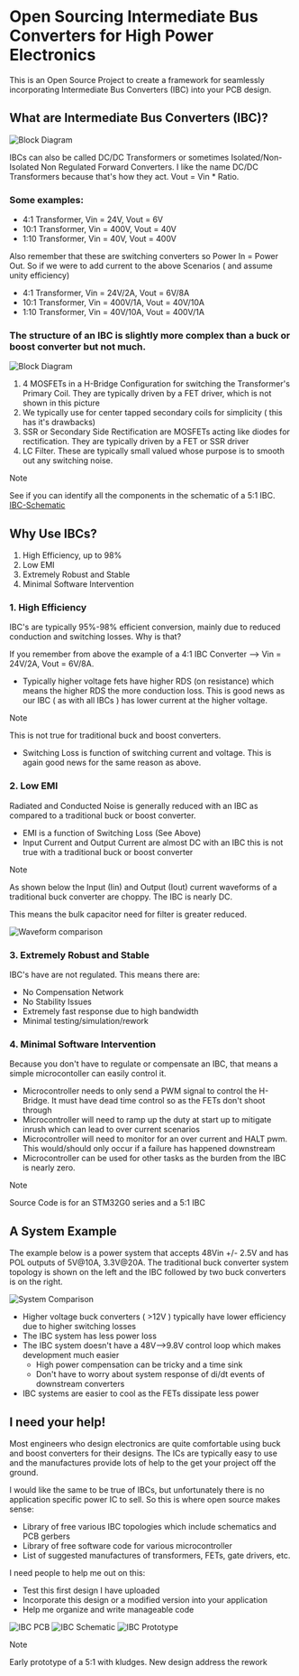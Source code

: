 # Open Sourcing Intermediate Bus Converters for High Power Electronics

This is an Open Source Project to create a framework for seamlessly incorporating Intermediate Bus Converters (IBC) into your PCB design. 

## What are Intermediate Bus Converters (IBC)?
![Block Diagram](/assets/IBC-Overview.png)

IBCs can also be called DC/DC Transformers or sometimes Isolated/Non-Isolated Non Regulated Forward Converters. I like the name DC/DC Transformers because that's how they act. Vout  = Vin * Ratio.

### Some examples:
- 4:1 Transformer, Vin = 24V, Vout = 6V
- 10:1 Transformer, Vin = 400V, Vout = 40V
- 1:10 Transformer, Vin = 40V, Vout = 400V

Also remember that these are switching converters so Power In = Power Out. So if we were to add current to the above Scenarios ( and assume unity efficiency) 
- 4:1 Transformer, Vin = 24V/2A, Vout = 6V/8A
- 10:1 Transformer, Vin = 400V/1A, Vout = 40V/10A
- 1:10 Transformer, Vin = 40V/10A, Vout = 400V/1A

### The structure of an IBC is slightly more complex than a buck or boost converter but not much.
![Block Diagram](/assets/IBC-Structure.png)

1. 4 MOSFETs in a H-Bridge Configuration for switching the Transformer's Primary Coil. They are typically driven by a FET driver, which is not shown in this picture
2. We typically use for center tapped secondary coils for simplicity ( this has it's drawbacks)
3. SSR or Secondary Side Rectification are MOSFETs acting like diodes for rectification. They are typically driven by a FET or SSR driver
4. LC Filter. These are typically small valued whose purpose is to smooth out any switching noise.

>[!NOTE]
>See if you can identify all the components in the schematic of a 5:1 IBC. [IBC-Schematic](/PCB/IBC-Schematic.PDF)

## Why Use IBCs?
1. High Efficiency, up to 98%
2. Low EMI
3. Extremely Robust and Stable
4. Minimal Software Intervention

### 1. High Efficiency
IBC's are typically 95%-98% efficient conversion, mainly due to reduced conduction and switching losses. Why is that?

If you remember from above the example of a 4:1 IBC Converter --> Vin = 24V/2A, Vout = 6V/8A. 
- Typically higher voltage fets have higher RDS (on resistance) which means the higher RDS the more conduction loss. This is good news as our IBC ( as with all IBCs ) has lower current at the higher voltage. 
>[!Note]
>This is not true for traditional buck and boost converters.
- Switching Loss is function of switching current and voltage. This is again good news for the same reason as above.

### 2. Low EMI
Radiated and Conducted Noise is generally reduced with an IBC as compared to a traditional buck or boost converter.

- EMI is a function of Switching Loss (See Above)
- Input Current and Output Current are almost DC with an IBC this is not true with a traditional buck or boost converter

>[!Note]
>As shown below the Input (Iin) and Output (Iout) current waveforms of a traditional buck converter are choppy. The IBC is nearly DC. 
>
>This means the bulk capacitor need for filter is greater reduced.

![Waveform comparison](/assets/IBC-Waveforms.png)

### 3. Extremely Robust and Stable
IBC's have are not regulated. This means there are:
- No Compensation Network
- No Stability Issues
- Extremely fast response due to high bandwidth   
- Minimal testing/simulation/rework

### 4. Minimal Software Intervention
Because you don't have to regulate or compensate an IBC, that means a simple microcontoller can easily control it. 
- Microcontroller needs to only send a PWM signal to control the H-Bridge. It must have dead time control so as the FETs don't shoot through
- Microcontroller will need to ramp up the duty at start up to mitigate inrush which can lead to over current scenarios
- Microcontroller will need to monitor for an over current and HALT pwm. This would/should only occur if a failure has happened downstream
- Microcontroller can be used for other tasks as the burden from the IBC is nearly zero.

>[!Note]
>Source Code is for an STM32G0 series and a 5:1 IBC

## A System Example

The example below is a power system that accepts 48Vin +/- 2.5V and has POL outputs of 5V@10A, 3.3V@20A. The traditional buck converter system topology is shown on the left and the IBC followed by two buck converters is on the right.

![System Comparison](/assets/IBC-System.png)

- Higher voltage buck converters ( >12V ) typically have lower efficiency due to higher switching losses
- The IBC system has less power loss
- The IBC system doesn't have a 48V-->9.8V control loop which makes development much easier
    - High power compensation can be tricky and a time sink
    - Don't have to worry about system response of di/dt events of downstream converters
- IBC systems are easier to cool as the FETs dissipate less power

## I need your help!

Most engineers who design electronics are quite comfortable using buck and boost converters for their designs. The ICs are typically easy to use and the manufactures provide lots of help to the get your project off the ground.

I would like the same to be true of IBCs, but unfortunately there is no application specific power IC to sell. So this is where open source makes sense:
- Library of free various IBC topologies which include schematics and PCB gerbers
- Library of free software code for various microcontroller
- List of suggested manufactures of transformers, FETs, gate drivers, etc.

I need people to help me out on this:
- Test this first design I have uploaded
- Incorporate this design or a modified version into your application
- Help me organize and write manageable code

![IBC PCB](/assets/IBC-PCB.png)
![IBC Schematic](/assets/IBC-SCH.png)
![IBC Prototype](/assets/IBC-Prototype.png)

>[!Note]
>Early prototype of a 5:1 with kludges. New design address the rework



